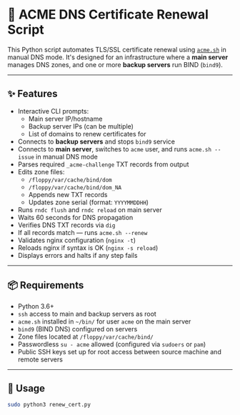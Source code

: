 # 🔐 ACME DNS Certificate Renewal Script

This Python script automates TLS/SSL certificate renewal using [`acme.sh`](https://github.com/acmesh-official/acme.sh) in manual DNS mode. It's designed for an infrastructure where a **main server** manages DNS zones, and one or more **backup servers** run BIND (`bind9`).

---

## ✨ Features

- Interactive CLI prompts:
  - Main server IP/hostname
  - Backup server IPs (can be multiple)
  - List of domains to renew certificates for
- Connects to **backup servers** and stops `bind9` service
- Connects to **main server**, switches to `acme` user, and runs `acme.sh --issue` in manual DNS mode
- Parses required `_acme-challenge` TXT records from output
- Edits zone files:
  - `/floppy/var/cache/bind/dom`
  - `/floppy/var/cache/bind/dom_NA`
  - Appends new TXT records
  - Updates zone serial (format: `YYYYMMDDHH`)
- Runs `rndc flush` and `rndc reload` on main server
- Waits 60 seconds for DNS propagation
- Verifies DNS TXT records via `dig`
- If all records match — runs `acme.sh --renew`
- Validates nginx configuration (`nginx -t`)
- Reloads nginx if syntax is OK (`nginx -s reload`)
- Displays errors and halts if any step fails

---

## 📦 Requirements

- Python 3.6+
- `ssh` access to main and backup servers as root
- `acme.sh` installed in `~/bin/` for user `acme` on the main server
- `bind9` (BIND DNS) configured on servers
- Zone files located at `/floppy/var/cache/bind/`
- Passwordless `su - acme` allowed (configured via `sudoers` or `pam`)
- Public SSH keys set up for root access between source machine and remote servers

---

## 🚀 Usage

```bash
sudo python3 renew_cert.py
